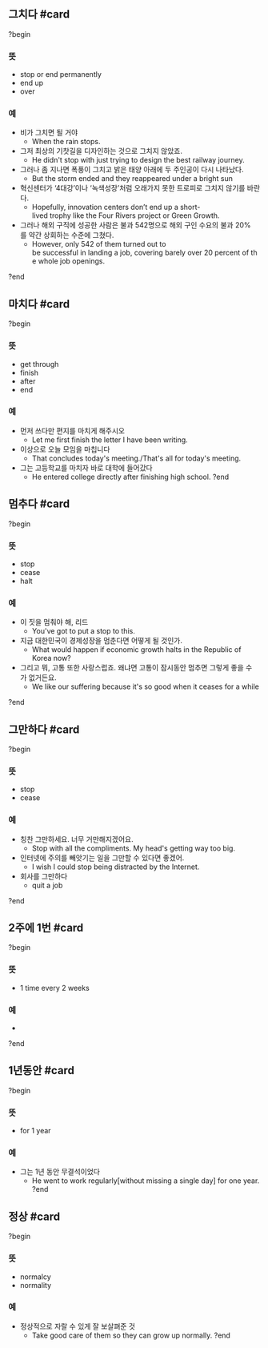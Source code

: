 ## 그치다 #card
?begin
### 뜻
- stop or end permanently
- end up
- over
### 예
- 비가 그치면 될 거야
	- When the rain stops.
- 그저 최상의 기찻길을 디자인하는 것으로 그치지 않았죠.
	- He didn't stop with just trying to design the best railway journey.
- 그러나 좀 지나면 폭풍이 그치고 밝은 태양 아래에 두 주인공이 다시 나타났다.
	- But the storm ended and they reappeared under a bright sun
- 혁신센터가 ‘4대강’이나 ‘녹색성장’처럼 오래가지 못한 트로피로 그치지 않기를 바란다.
	- Hopefully, innovation centers don’t end up a short-lived trophy like the Four Rivers project or Green Growth.
- 그러나 해외 구직에 성공한 사람은 불과 542명으로 해외 구인 수요의 불과 20%를 약간 상회하는 수준에 그쳤다.
	- However, only 542 of them turned out to be successful in landing a job, covering barely over 20 percent of the whole job openings.
<!--SR:!2025-07-29,9,250-->
?end


## 마치다 #card
?begin
### 뜻
- get through
- finish
- after
- end
### 예
- 먼저 쓰다만 편지를 마치게 해주시오
	- Let me first finish the letter I have been writing.
- 이상으로 오늘 모임을 마칩니다
	- That concludes today's meeting./That's all for today's meeting.
- 그는 고등학교를 마치자 바로 대학에 들어갔다
	- He entered college directly after finishing high school.
?end


## 멈추다 #card
?begin
### 뜻
- stop
- cease
- halt
### 예
- 이 짓을 멈춰야 해, 리드
	- You've got to put a stop to this.
- 지금 대한민국이 경제성장을 멈춘다면 어떻게 될 것인가.
	- What would happen if economic growth halts in the Republic of Korea now?
- 그리고 뭐, 고통 또한 사랑스럽죠. 왜냐면 고통이 잠시동안 멈추면 그렇게 좋을 수가 없거든요.
	- We like our suffering because it's so good when it ceases for a while
<!--SR:!2025-09-18,82,270-->
?end


## 그만하다 #card
?begin
### 뜻
- stop
- cease
### 예
- 칭찬 그만하세요. 너무 거만해지겠어요.
	- Stop with all the compliments. My head's getting way too big.
- 인터넷에 주의를 빼앗기는 일을 그만할 수 있다면 좋겠어.
	- I wish I could stop being distracted by the Internet.
- 회사를 그만하다
	- quit a job
<!--SR:!2025-09-07,49,252-->
?end


## 2주에 1번 #card
?begin
### 뜻
- 1 time every 2 weeks
### 예
-
<!--SR:!2025-09-03,57,252-->
?end

## 1년동안 #card
?begin
### 뜻
- for 1 year
### 예
- 그는 1년 동안 무결석이었다
	- He went to work regularly[without missing a single day] for one year.
?end

## 정상 #card
?begin
### 뜻
- normalcy
- normality
### 예
- 정상적으로 자랄 수 있게 잘 보살펴준 것
	- Take good care of them so they can grow up normally.
?end
